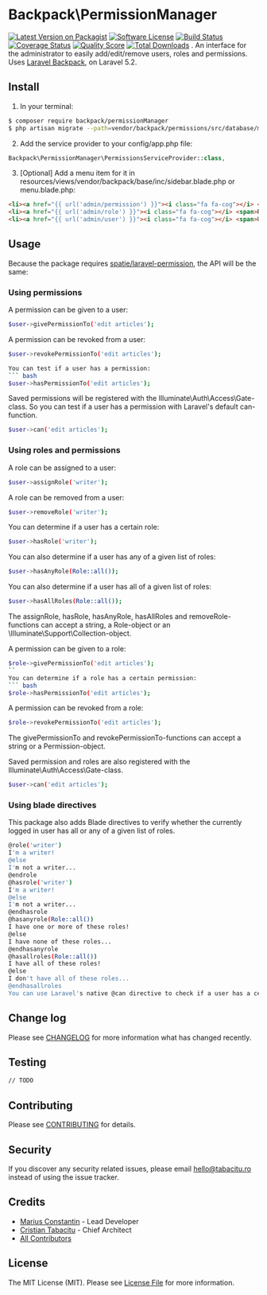 # Backpack\PermissionManager
[![Latest Version on Packagist][ico-version]][link-packagist]
[![Software License][ico-license]](LICENSE.md)
[![Build Status][ico-travis]][link-travis]
[![Coverage Status][ico-scrutinizer]][link-scrutinizer]
[![Quality Score][ico-code-quality]][link-code-quality]
[![Total Downloads][ico-downloads]][link-downloads]
.
An interface for the administrator to easily add/edit/remove users, roles and permissions. Uses [Laravel Backpack](laravelbackpack.com), on Laravel 5.2.

## Install

1) In your terminal:

``` bash
$ composer require backpack/permissionManager
$ php artisan migrate --path=vendor/backpack/permissions/src/database/migrations
```

2) Add the service provider to your config/app.php file:
```php
Backpack\PermissionManager\PermissionsServiceProvider::class,
```

3) [Optional] Add a menu item for it in resources/views/vendor/backpack/base/inc/sidebar.blade.php or menu.blade.php:

```html
<li><a href="{{ url('admin/permission') }}"><i class="fa fa-cog"></i> <span>Permissions</span></a></li>
<li><a href="{{ url('admin/role') }}"><i class="fa fa-cog"></i> <span>Roles</span></a></li>
<li><a href="{{ url('admin/user') }}"><i class="fa fa-cog"></i> <span>Users</span></a></li>
```


## Usage

Because the package requires [spatie/laravel-permission](https://github.com/spatie/laravel-permission), the API will be the same: 

### Using permissions

A permission can be given to a user:

``` bash
$user->givePermissionTo('edit articles');
```
A permission can be revoked from a user:
``` bash
$user->revokePermissionTo('edit articles');
```
``` bash
You can test if a user has a permission:
``` bash
$user->hasPermissionTo('edit articles');
```

Saved permissions will be registered with the Illuminate\Auth\Access\Gate-class. So you can test if a user has a permission with Laravel's default can-function.
``` bash
$user->can('edit articles');
```
### Using roles and permissions

A role can be assigned to a user:
``` bash
$user->assignRole('writer');
```
A role can be removed from a user:
``` bash
$user->removeRole('writer');
```
You can determine if a user has a certain role:
``` bash
$user->hasRole('writer');
```
You can also determine if a user has any of a given list of roles:
``` bash
$user->hasAnyRole(Role::all());
```
You can also determine if a user has all of a given list of roles:
``` bash
$user->hasAllRoles(Role::all());
```
The assignRole, hasRole, hasAnyRole, hasAllRoles and removeRole-functions can accept a string, a Role-object or an \Illuminate\Support\Collection-object.

A permission can be given to a role:
``` bash
$role->givePermissionTo('edit articles');
``
You can determine if a role has a certain permission:
``` bash
$role->hasPermissionTo('edit articles');
```
A permission can be revoked from a role:
``` bash
$role->revokePermissionTo('edit articles');
```
The givePermissionTo and revokePermissionTo-functions can accept a string or a Permission-object.

Saved permission and roles are also registered with the Illuminate\Auth\Access\Gate-class.
``` bash
$user->can('edit articles');
```
### Using blade directives

This package also adds Blade directives to verify whether the currently logged in user has all or any of a given list of roles.
``` bash
@role('writer')
I'm a writer!
@else
I'm not a writer...
@endrole
@hasrole('writer')
I'm a writer!
@else
I'm not a writer...
@endhasrole
@hasanyrole(Role::all())
I have one or more of these roles!
@else
I have none of these roles...
@endhasanyrole
@hasallroles(Role::all())
I have all of these roles!
@else
I don't have all of these roles...
@endhasallroles
You can use Laravel's native @can directive to check if a user has a certain permission.
```



## Change log

Please see [CHANGELOG](CHANGELOG.md) for more information what has changed recently.

## Testing

``` bash
// TODO
```

## Contributing

Please see [CONTRIBUTING](CONTRIBUTING.md) for details.

## Security

If you discover any security related issues, please email hello@tabacitu.ro instead of using the issue tracker.

## Credits

- [Marius Constantin][link-author2] - Lead Developer
- [Cristian Tabacitu][link-author] - Chief Architect
- [All Contributors][link-contributors]

## License

The MIT License (MIT). Please see [License File](LICENSE.md) for more information.

[ico-version]: https://img.shields.io/packagist/v/backpack/permissionmanager.svg?style=flat-square
[ico-license]: https://img.shields.io/badge/license-MIT-brightgreen.svg?style=flat-square
[ico-travis]: https://img.shields.io/travis/laravel-backpack/permissionmanager/master.svg?style=flat-square
[ico-scrutinizer]: https://img.shields.io/scrutinizer/coverage/g/laravel-backpack/permissionmanager.svg?style=flat-square
[ico-code-quality]: https://img.shields.io/scrutinizer/g/laravel-backpack/permissionmanager.svg?style=flat-square
[ico-downloads]: https://img.shields.io/packagist/dt/backpack/permissionmanager.svg?style=flat-square

[link-packagist]: https://packagist.org/packages/backpack/permissionmanager
[link-travis]: https://travis-ci.org/laravel-backpack/permissionmanager
[link-scrutinizer]: https://scrutinizer-ci.com/g/laravel-backpack/permissionmanager/code-structure
[link-code-quality]: https://scrutinizer-ci.com/g/laravel-backpack/permissionmanager
[link-downloads]: https://packagist.org/packages/backpack/permissionmanager
[link-author]: http://tabacitu.ro
[link-author2]: http://updivision.com
[link-contributors]: ../../contributors
